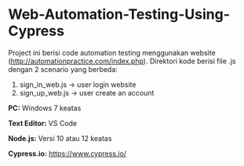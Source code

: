 # Web-Automation-Testing-Using-Cypress

Project ini berisi code automation testing menggunakan website (http://automationpractice.com/index.php). Direktori kode berisi file .js dengan 2 scenario yang berbeda:
1. sign_in_web.js -> user login website
2. sign_up_web.js -> user create an account

**PC:**
Windows 7 keatas

**Text Editor:**
VS Code

**Node.js:**
Versi 10 atau 12 keatas

**Cypress.io:**
https://www.cypress.io/





